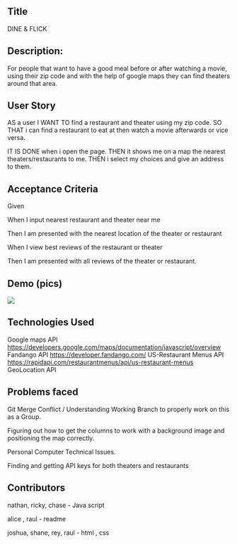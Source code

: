 ## Title
DINE & FLICK

## Description: 
For people that want to have a good meal before or after watching a movie, using their zip code and with the help of google maps they can find theaters around that area.

## User Story

AS a user 
I WANT TO find a restaurant and theater using my zip code.
SO THAT  i can find a restaurant to eat at then watch a movie afterwards or vice versa.

IT IS DONE when i open the page.
THEN it shows me on a map the nearest theaters/restaurants  to me.
THEN i select my choices and give an address to them.

## Acceptance Criteria 

Given 

When I input nearest restaurant and theater near me

Then I am presented with the nearest location of the theater or restaurant

When I view best reviews of the restaurant or theater

Then I am presented with all reviews of the theater or restaurant.



## Demo (pics) 

<img src="city-horizon.jpg">




## Technologies Used

Google maps API 
https://developers.google.com/maps/documentation/javascript/overview
Fandango API
https://developer.fandango.com/
US-Restaurant Menus API
https://rapidapi.com/restaurantmenus/api/us-restaurant-menus
GeoLocation API

## Problems faced 
Git Merge Conflict / Understanding Working Branch to properly work on this as a Group.

Figuring out how to get the columns to work with a background image and positioning the map correctly.

Personal Computer Technical Issues.

Finding and getting API keys for both theaters and restaurants


## Contributors 

nathan, ricky, chase - Java script 

alice , raul - readme 

joshua, shane, rey, raul - html , css 
